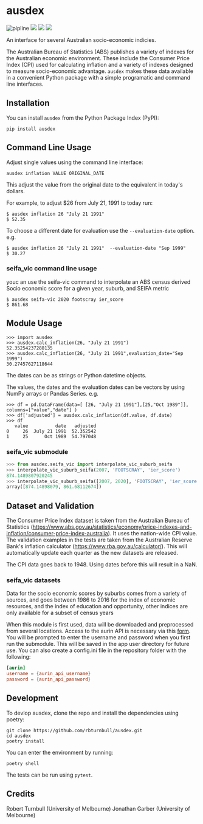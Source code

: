 # ausdex

![pipline](https://github.com/rbturnbull/ausdex/actions/workflows/coverage.yml/badge.svg)
[<img src="https://img.shields.io/endpoint?url=https://gist.githubusercontent.com/rbturnbull/49262550cc8b0fb671d46df58de213d4/raw/coverage-badge.json">](<https://rbturnbull.github.io/ausdex/coverage/>)
[<img src="https://github.com/rbturnbull/ausdex/actions/workflows/docs.yml/badge.svg">](<https://rbturnbull.github.io/ausdex/>)
[<img src="https://img.shields.io/badge/code%20style-black-000000.svg">](<https://github.com/psf/black>)

An interface for several Australian socio-economic indicies.

The Australian Bureau of Statistics (ABS) publishes a variety of indexes for the Australian
economic environment. These include the Consumer Price Index (CPI) used for calculating inflation
and a variety of indexes designed to measure socio-economic advantage. `ausdex` makes these data
available in a convenient Python package with a simple programatic and command line interfaces. 

## Installation

You can install `ausdex` from the Python Package Index (PyPI):

```
pip install ausdex
```

## Command Line Usage

Adjust single values using the command line interface:
```
ausdex inflation VALUE ORIGINAL_DATE
```
This adjust the value from the original date to the equivalent in today's dollars.

For example, to adjust $26 from July 21, 1991 to today run:
```
$ ausdex inflation 26 "July 21 1991" 
$ 52.35
```

To choose a different date for evaluation use the `--evaluation-date` option. e.g.
```
$ ausdex inflation 26 "July 21 1991"  --evaluation-date "Sep 1999"
$ 30.27
```

### seifa_vic command line usage
youc an use the seifa-vic command to interpolate an ABS census derived Socio economic score for a given year, suburb, and SEIFA metric
```
$ ausdex seifa-vic 2020 footscray ier_score
$ 861.68

```

## Module Usage

```
>>> import ausdex
>>> ausdex.calc_inflation(26, "July 21 1991")
52.35254237288135
>>> ausdex.calc_inflation(26, "July 21 1991",evaluation_date="Sep 1999")
30.27457627118644
```
The dates can be as strings or Python datetime objects.

The values, the dates and the evaluation dates can be vectors by using NumPy arrays or Pandas Series. e.g.
```
>>> df = pd.DataFrame(data=[ [26, "July 21 1991"],[25,"Oct 1989"]], columns=["value","date"] )
>>> df['adjusted'] = ausdex.calc_inflation(df.value, df.date)
>>> df
   value          date   adjusted
0     26  July 21 1991  52.352542
1     25      Oct 1989  54.797048
```
### seifa_vic submodule

```python
>>> from ausdex.seifa_vic import interpolate_vic_suburb_seifa
>>> interpolate_vic_suburb_seifa(2007, 'FOOTSCRAY', 'ier_score')
874.1489807920245
>>> interpolate_vic_suburb_seifa([2007, 2020], 'FOOTSCRAY', 'ier_score', fill_value='extrapolate')
array([874.14898079, 861.68112674])
```

## Dataset and Validation
The Consumer Price Index dataset is taken from the Australian Bureau of Statistics (https://www.abs.gov.au/statistics/economy/price-indexes-and-inflation/consumer-price-index-australia). It uses the nation-wide CPI value. The validation examples in the tests are taken from the Australian Reserve Bank's inflation calculator (https://www.rba.gov.au/calculator/). This will automatically update each quarter as the new datasets are released.

The CPI data goes back to 1948. Using dates before this will result in a NaN.

### seifa_vic datasets
Data for the socio economic scores by suburbs comes from a variety of sources, and goes between 1986 to 2016 for the index of economic resources, and the index of education and opportunity, other indices are only available for a subset of census years

When this module is first used, data will be downloaded and preprocessed from several locations. Access to the aurin API is necessary via this [form](https://aurin.org.au/resources/aurin-apis/sign-up/). You will be prompted to enter the username and password when you first run the submodule. This will be saved in the app user directory for future use. You can also create a config.ini file in the repository folder with the following:

```toml
[aurin]
username = {aurin_api_username}
password = {aurin_api_password}
```

## Development

To devlop ausdex, clone the repo and install the dependencies using poetry:

```
git clone https://github.com/rbturnbull/ausdex.git
cd ausdex
poetry install
```

You can enter the environment by running:

```
poetry shell
```

The tests can be run using `pytest`.

## Credits

Robert Turnbull (University of Melbourne)
Jonathan Garber (University of Melbourne)
